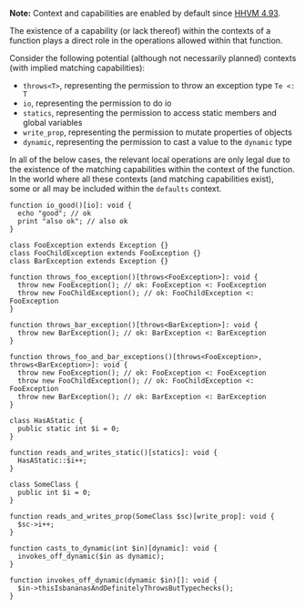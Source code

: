 **Note:** Context and capabilities are enabled by default since
[HHVM 4.93](https://hhvm.com/blog/2021/01/19/hhvm-4.93.html).

The existence of a capability (or lack thereof) within the contexts of a function plays a direct role in the operations allowed within that function.

Consider the following potential (although not necessarily planned) contexts (with implied matching capabilities):
* `throws<T>`, representing the permission to throw an exception type `Te <: T`
* `io`, representing the permission to do io
* `statics`, representing the permission to access static members and global variables
* `write_prop`, representing the permission to mutate properties of objects
* `dynamic`, representing the permission to cast a value to the `dynamic` type

In all of the below cases, the relevant local operations are only legal due to the existence of the matching capabilities within the context of the function. In the world where all these contexts (and matching capabilities exist), some or all may be included within the `defaults` context.

```hack
function io_good()[io]: void {
  echo "good"; // ok
  print "also ok"; // also ok
}
```

```hack
class FooException extends Exception {}
class FooChildException extends FooException {}
class BarException extends Exception {}

function throws_foo_exception()[throws<FooException>]: void {
  throw new FooException(); // ok: FooException <: FooException
  throw new FooChildException(); // ok: FooChildException <: FooException
}

function throws_bar_exception()[throws<BarException>]: void {
  throw new BarException(); // ok: BarException <: BarException
}

function throws_foo_and_bar_exceptions()[throws<FooException>, throws<BarException>]: void {
  throw new FooException(); // ok: FooException <: FooException
  throw new FooChildException(); // ok: FooChildException <: FooException
  throw new BarException(); // ok: BarException <: BarException
}
```

```hack
class HasAStatic {
  public static int $i = 0;
}

function reads_and_writes_static()[statics]: void {
  HasAStatic::$i++;
}
```

```hack
class SomeClass {
  public int $i = 0;
}

function reads_and_writes_prop(SomeClass $sc)[write_prop]: void {
  $sc->i++;
}
```

```hack
function casts_to_dynamic(int $in)[dynamic]: void {
  invokes_off_dynamic($in as dynamic);
}

function invokes_off_dynamic(dynamic $in)[]: void {
  $in->thisIsbananasAndDefinitelyThrowsButTypechecks();
}
```

